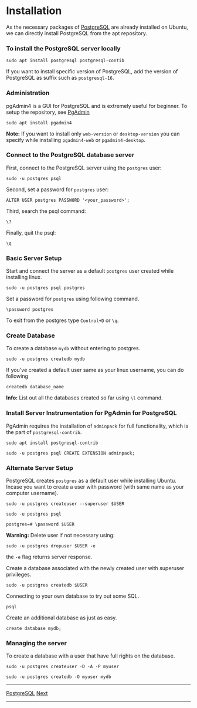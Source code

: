 # Installation
As the necessary packages of [PostgreSQL](https://www.postgresql.org/download/linux/ubuntu/) are already installed on Ubuntu, we can directly install PostgreSQL from the apt repository.

### To install the PostgreSQL server locally
```
sudo apt install postgresql postgresql-contib
```
If you want to install specific version of PostgreSQL, add the version of PostgreSQL as suffix such as `postgresql-16`.

### Administration
pgAdmin4 is a GUI for PostgreSQL and is extremely useful for beginner. To setup the repository, see [PgAdmin](https://www.pgadmin.org/download/pgadmin-4-apt/)
```
sudo apt install pgadmin4
```
**Note:** If you want to install only `web-version` or `desktop-version` you can specify while installing `pgadmin4-web` or `pgadmin4-desktop`.

### Connect to the PostgreSQL database server
First, connect to the PostgreSQL server using the `postgres` user:
```
sudo -u postgres psql
```
Second, set a password for `postgres` user:
```
ALTER USER postgres PASSWORD '<your_password>';
```
Third, search the psql command:
```
\?
```
Finally, quit the psql:
```
\q
```

### Basic Server Setup
Start and connect the server as a default `postgres` user created while installing linux.
```
sudo -u postgres psql postgres
```
Set a password for `postgres` using following command.
```
\password postgres
```
To exit from the postgres type `Control+D` or `\q`.

### Create Database
To create a database `mydb` without entering to postgres.
```
sudo -u postgres createdb mydb
```
If you've created a default user same as your linux username, you can do following
```
createdb database_name
```
**Info:** List out all the databases created so far using `\l` command.

### Install Server Instrumentation for PgAdmin for PostgreSQL
PgAdmin requires the installation of `adminpack` for full functionality, which is the part of `postgresql-contrib`.
```
sudo apt install postgresql-contrib
```
```
sudo -u postgres psql CREATE EXTENSION adminpack;
```

### Alternate Server Setup
PostgreSQL creates `postgres` as a default user while installing Ubuntu. Incase you want to create a user with password (with same name as your computer username).
```
sudo -u postgres createuser --superuser $USER

sudo -u postgres psql

postgres=# \password $USER
```
**Warning:** Delete user if not necessary using:
```
sudo -u postgres dropuser $USER -e
```
the `-e` flag returns server response.

Create a database associated with the newly created user with superuser privileges.
```
sudo -u postgres createdb $USER
```
Connecting to your own database to try out some SQL.
```
psql
```
Create an additional database as just as easy.
```
create database mydb;
```

### Managing the server
To create a database with a user that have full rights on the database.
```
sudo -u postgres createuser -D -A -P myuser
```
```
sudo -u postgres createdb -O myuser mydb
```

------

[PostgreSQL](/PostgreSQL/README.md)           [Next](/PostgreSQL/ch2-CRUD-operation.md)

------